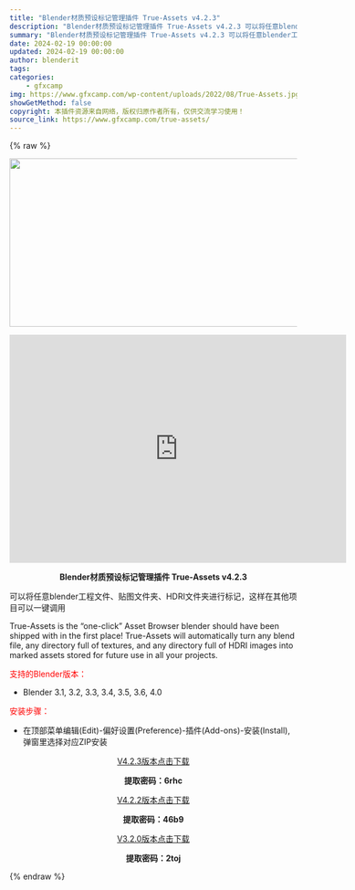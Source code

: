 ```yaml
---
title: "Blender材质预设标记管理插件 True-Assets v4.2.3"
description: "Blender材质预设标记管理插件 True-Assets v4.2.3 可以将任意blender工程文件、贴图文件夹、HDRI文件夹进行标记，这样在其他项目可以一键调用 True-Assets is..."
summary: "Blender材质预设标记管理插件 True-Assets v4.2.3 可以将任意blender工程文件、贴图文件夹、HDRI文件夹进行标记，这样在其他项目可以一键调用 True-Assets is..."
date: 2024-02-19 00:00:00
updated: 2024-02-19 00:00:00
author: blenderit
tags: 
categories:
    - gfxcamp
img: https://www.gfxcamp.com/wp-content/uploads/2022/08/True-Assets.jpg
showGetMethod: false
copyright: 本插件资源来自网络，版权归原作者所有，仅供交流学习使用！
source_link: https://www.gfxcamp.com/true-assets/
---
```


{% raw %}
<div><p><img decoding="async" class="aligncenter size-full wp-image-105767" src="https://www.gfxcamp.com/wp-content/uploads/2022/08/True-Assets.jpg" data-src="https://www.gfxcamp.com/wp-content/uploads/2022/08/True-Assets.jpg" alt="" width="590" height="295" data-srcset="https://www.gfxcamp.com/wp-content/uploads/2022/08/True-Assets.jpg 590w, https://www.gfxcamp.com/wp-content/uploads/2022/08/True-Assets-150x75.jpg 150w" data-sizes="(max-width: 590px) 100vw, 590px"></p><p style="text-align: center;"><iframe loading="lazy" src="https://player.youku.com/embed/XNTg5MTU3ODE2OA==" width="590" height="400" frameborder="0" allowfullscreen="allowfullscreen" data-mce-fragment="1"></iframe></p><p style="text-align: center;"><strong>Blender材质预设标记管理插件 True-Assets v4.2.3</strong></p><p>可以将任意blender工程文件、贴图文件夹、HDRI文件夹进行标记，这样在其他项目可以一键调用</p><p>True-Assets is the “one-click” Asset Browser blender should have been shipped with in the first place! True-Assets will automatically turn any blend file, any directory full of textures, and any directory full of HDRI images into marked assets stored for future use in all your projects.</p><p style="text-align: left;"><span style="color: #ff0000;">支持的Blender版本：</span></p><ul>
<li style="text-align: left;">Blender 3.1, 3.2, 3.3, 3.4, 3.5, 3.6, 4.0</li>
</ul><p style="text-align: left;"><span style="color: #ff0000;">安装步骤：</span></p><ul>
<li>在顶部菜单编辑(Edit)-偏好设置(Preference)-插件(Add-ons)-安装(Install),弹窗里选择对应ZIP安装</li>
</ul><p style="text-align: center;"><a class="maxbutton-3 maxbutton maxbutton-baidu" target="_blank" rel="noopener" href="https://pan.baidu.com/s/1s6pNVEbo2YJPpQvn2e37cw?pwd=6rhc"><span class="mb-text">V4.2.3版本点击下载</span></a></p><p style="text-align: center;"><strong>提取密码：6rhc</strong></p><p style="text-align: center;"><a class="maxbutton-3 maxbutton maxbutton-baidu" target="_blank" rel="noopener" href="https://pan.baidu.com/s/1pOZQGPFmeTtkXw1cmyCyCg?pwd=46b9"><span class="mb-text">V4.2.2版本点击下载</span></a></p><p style="text-align: center;"><strong>提取密码：46b9</strong></p><p style="text-align: center;"><a class="maxbutton-3 maxbutton maxbutton-baidu" target="_blank" rel="noopener" href="https://pan.baidu.com/s/1OZbDrK4Dk165H2OeLEuGeQ?pwd=2toj"><span class="mb-text">V3.2.0版本点击下载</span></a></p><p style="text-align: center;"><strong>提取密码：2toj</strong></p></div>
<div style="display: none">gfxcamp</div>
{% endraw %}